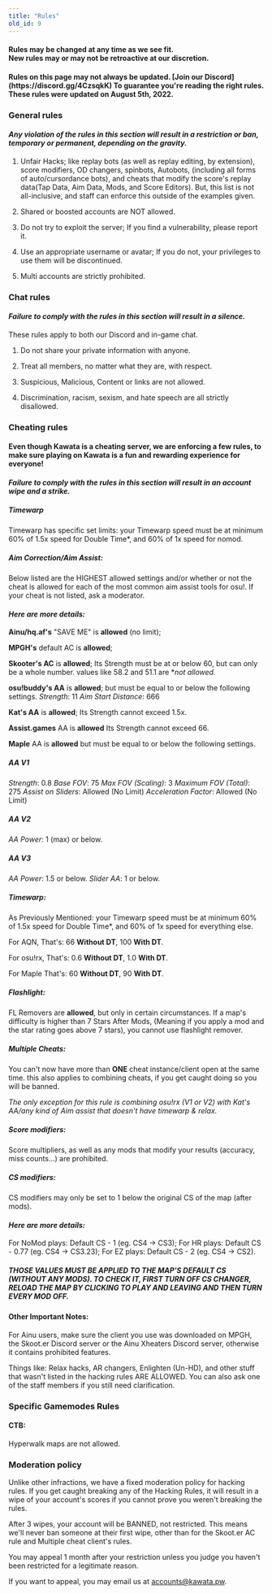 ```yaml
---
title: "Rules"
old_id: 9
---
```

<h4 class="centered">Rules may be changed at any time as we see fit.<br>New rules may or may not be retroactive at our discretion.</h4>
<h4 class="centered">Rules on this page may not always be updated. [Join our Discord](https://discord.gg/4CzsqkK) To guarantee you're reading the right rules. These rules were updated on August 5th, 2022.</h4>

<h3><i class="game icon"></i>General rules</h3>

#### _Any violation of the rules in this section will result in a **restriction or ban, temporary or permanent**, depending on the gravity._

1.  Unfair Hacks; like replay bots (as well as replay editing, by extension), score modifiers, OD changers, spinbots, Autobots, (including all forms of auto/cursordance bots), and cheats that modify the score's replay data(Tap Data, Aim Data, Mods, and Score Editors). But, this list is not all-inclusive, and staff can enforce this outside of the examples given.
    
2.  Shared or boosted accounts are NOT allowed.
    
3.  Do not try to exploit the server; If you find a vulnerability, please report it.
    
4.  Use an appropriate username or avatar; If you do not, your privileges to use them will be discontinued.
    
5.  Multi accounts are strictly prohibited.

<h3><i class="comment icon"></i> Chat rules</h3>

#### _Failure to comply with the rules in this section will result in a **silence**._

These rules apply to both our Discord and in-game chat.

1.  Do not share your private information with anyone.
    
2.  Treat all members, no matter what they are, with respect.
    
3.  Suspicious, Malicious, Content or links are not allowed.
    
4.  Discrimination, racism, sexism, and hate speech are all strictly disallowed.

<h3><i class="warning icon"></i> Cheating rules</h3>

#### Even though Kawata is a cheating server, we are enforcing a few rules, to make sure playing on Kawata is a fun and rewarding experience for everyone!
#### _Failure to comply with the rules in this section will result in an **account wipe and a strike**._

##### Timewarp
Timewarp has specific set limits: your Timewarp speed must be at minimum 60% of 1.5x speed for Double Time*, and 60% of 1x speed for nomod.

##### Aim Correction/Aim Assist:
Below listed are the HIGHEST allowed settings and/or whether or not the cheat is allowed for each of the most common aim assist tools for osu!. If your cheat is not listed, ask a moderator.

#### _Here are more details:_

**Ainu/hq.af's** "SAVE ME" is **allowed** (no limit);

**MPGH's** default AC is **allowed**;

**Skooter's AC** is **allowed**; 
Its Strength must be at or below 60, but can only be a whole number.
values like 58.2 and 51.1 are **not allowed.*

**osu!buddy's AA** is **allowed**; but must be equal to or below the following settings.
*Strength*: 11
*Aim Start Distance*: 666

**Kat's AA** is **allowed**;
Its Strength cannot exceed 1.5x.

**Assist.games** AA is **allowed**
Its Strength cannot exceed 66.

**Maple** AA is **allowed** but must be equal to or below the following settings.
##### AA V1
*Strength*: 0.8
*Base FOV*: 75
*Max FOV (Scaling)*: 3
*Maximum FOV (Total)*: 275
*Assist on Sliders*: Allowed (No Limit)
*Acceleration Factor*: Allowed (No Limit)

##### AA V2
*AA Power*: 1 (max) or below.

##### AA V3
*AA Power*: 1.5 or below.
*Slider AA*: 1 or below.

##### Timewarp:
As Previously Mentioned: your Timewarp speed must be at minimum 60% of 1.5x speed for Double Time*, and 60% of 1x speed for everything else.

For AQN, That's:
66 **Without DT**, 100 **With DT**.

For osu!rx, That's:
0.6 **Without DT**, 1.0 **With DT**.

For Maple That's:
60 **Without DT**, 90 **With DT**.


##### Flashlight:
FL Removers are **allowed**, but only in certain circumstances.
If a map's difficulty is higher than 7 Stars After Mods, (Meaning if you apply a mod and the star rating goes above 7 stars), you cannot use flashlight remover.

##### Multiple Cheats:
You can't now have more than **ONE** cheat instance/client open at the same time. this also applies to combining cheats, if you get caught doing so you will be banned.

*The only exception for this rule is combining osu!rx (V1 or V2) with Kat's AA/any kind of Aim assist that doesn't have timewarp & relax.*

##### Score modifiers:
Score multipliers, as well as any mods that modify your results (accuracy, miss counts...) are prohibited.

##### CS modifiers:
CS modifiers may only be set to 1 below the original CS of the map (after mods).

#### _Here are more details:_

For NoMod plays: Default CS - 1 (eg. CS4 -> CS3);
For HR plays: Default CS - 0.77 (eg. CS4 -> CS3.23);
For EZ plays: Default CS - 2 (eg. CS4 -> CS2).

##### THOSE VALUES MUST BE APPLIED TO THE MAP'S DEFAULT CS (WITHOUT ANY MODS). TO CHECK IT, FIRST TURN OFF CS CHANGER, RELOAD THE MAP BY CLICKING TO PLAY AND LEAVING AND THEN TURN EVERY MOD OFF.

#### Other Important Notes:
For Ainu users, make sure the client you use was downloaded on MPGH, the Skoot.er Discord server or the Ainu Xheaters Discord server, otherwise it contains prohibited features.

Things like: Relax hacks, AR changers, Enlighten (Un-HD), and other stuff that wasn't listed in the hacking rules ARE ALLOWED. You can also ask one of the staff members if you still need clarification.

<h3><i class="warning icon"></i> Specific Gamemodes Rules</h3>

#### CTB:
Hyperwalk maps are not allowed.

<h3><i class="shield icon"></i> Moderation policy</h3>

Unlike other infractions, we have a fixed moderation policy for hacking rules.
If you get caught breaking any of the Hacking Rules, it will result in a wipe of your account's scores if you cannot prove you weren't breaking the rules.

After 3 wipes, your account will be BANNED, not restricted.
This means we'll never ban someone at their first wipe, other than for the Skoot.er AC rule and Multiple cheat client's rules.

You may appeal 1 month after your restriction unless you judge you haven't been restricted for a legitimate reason.

If you want to appeal, you may email us at [accounts@kawata.pw](mailto:accounts@kawata.pw).
